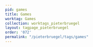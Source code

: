 ```yaml
---
pid: games
title: Games
worktag: Games
collection: worktags_pieterbruegel
layout: tagpage_pieterbruegel
order: '072'
permalink: "/pieterbruegel/tags/games"
---
```

